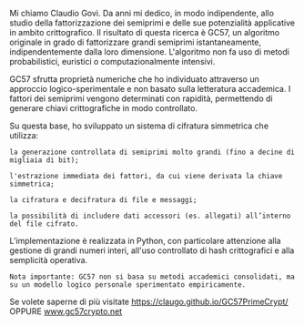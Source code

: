 Mi chiamo Claudio Govi. Da anni mi dedico, in modo indipendente, allo studio della fattorizzazione dei semiprimi e delle sue potenzialità applicative in ambito crittografico.
Il risultato di questa ricerca è GC57, un algoritmo originale in grado di fattorizzare grandi semiprimi istantaneamente, indipendentemente dalla loro dimensione. L'algoritmo non fa uso di metodi probabilistici, euristici o computazionalmente intensivi.

GC57 sfrutta proprietà numeriche che ho individuato attraverso un approccio logico-sperimentale e non basato sulla letteratura accademica. I fattori dei semiprimi vengono determinati con rapidità, permettendo di generare chiavi crittografiche in modo controllato.

Su questa base, ho sviluppato un sistema di cifratura simmetrica che utilizza:

    la generazione controllata di semiprimi molto grandi (fino a decine di migliaia di bit);

    l'estrazione immediata dei fattori, da cui viene derivata la chiave simmetrica;

    la cifratura e decifratura di file e messaggi;

    la possibilità di includere dati accessori (es. allegati) all’interno del file cifrato.

L’implementazione è realizzata in Python, con particolare attenzione alla gestione di grandi numeri interi, all'uso controllato di hash crittografici e alla semplicità operativa.

    Nota importante: GC57 non si basa su metodi accademici consolidati, ma su un modello logico personale sperimentato empiricamente.
    
Se volete saperne di più visitate https://claugo.github.io/GC57PrimeCrypt/ OPPURE  www.gc57crypto.net

